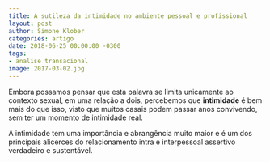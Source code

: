 ```yaml
---
title: A sutileza da intimidade no ambiente pessoal e profissional
layout: post
author: Simone Klober
categories: artigo
date: 2018-06-25 00:00:00 -0300
tags:
- analise transacional
image: 2017-03-02.jpg
---
```

Embora possamos pensar que esta palavra se limita unicamente ao contexto sexual, em uma relação a dois, percebemos que **intimidade** é bem mais do que isso, visto que muitos casais podem passar anos convivendo, sem ter um momento de intimidade real.

A intimidade tem uma importância e abrangência muito maior e é um dos principais alicerces do relacionamento intra e interpessoal assertivo verdadeiro e sustentável.